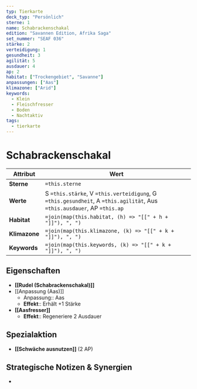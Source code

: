 ```yaml
---
typ: Tierkarte
deck_typ: "Persönlich"
sterne: 1
name: Schabrackenschakal
edition: "Savannen Edition, Afrika Saga"
set_nummer: "SEAF 036"
stärke: 2
verteidigung: 1
gesundheit: 3
agilität: 5
ausdauer: 4
ap: 2
habitat: ["Trockengebiet", "Savanne"]
anpassungen: ["Aas"]
klimazone: ["Arid"]
keywords:
  - Klein
  - Fleischfresser
  - Boden
  - Nachtaktiv
tags:
  - tierkarte
---
```


# Schabrackenschakal

| Attribut | Wert |
|---|---|
| **Sterne** | `=this.sterne` |
| **Werte** | S `=this.stärke`, V `=this.verteidigung`, G `=this.gesundheit`, A `=this.agilität`, Aus `=this.ausdauer`, AP `=this.ap` |
| **Habitat** | `=join(map(this.habitat, (h) => "[[" + h + "]]"), ", ")` |
| **Klimazone**| `=join(map(this.klimazone, (k) => "[[" + k + "]]"), ", ")` |
| **Keywords** | `=join(map(this.keywords, (k) => "[[" + k + "]]"), ", ")` |

## Eigenschaften

- **[[Rudel (Schabrackenschakal)]]**
- [[Anpassung (Aas)]]
	- Anpassung:: Aas
	- **Effekt**:: Erhält +1 Stärke
- **[[Aasfresser]]**
	- **Effekt**:: Regeneriere 2 Ausdauer 

## Spezialaktion

- **[[Schwäche ausnutzen]]** (2 AP)

## Strategische Notizen & Synergien

-
